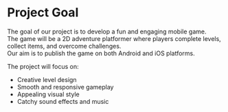 # Project Goal

The goal of our project is to develop a fun and engaging mobile game.  
The game will be a 2D adventure platformer where players complete levels, collect items, and overcome challenges.  
Our aim is to publish the game on both Android and iOS platforms.

The project will focus on:
- Creative level design
- Smooth and responsive gameplay
- Appealing visual style
- Catchy sound effects and music
